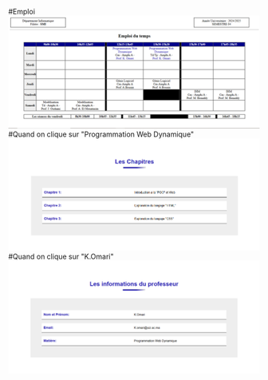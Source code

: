 #Emploi
![Emploi](image/index.png)
#Quand on clique sur  "Programmation Web Dynamique"
![Emploi](image/cCour.png)
#Quand on clique sur  "K.Omari"
![Emploi](image/cProf.png)
